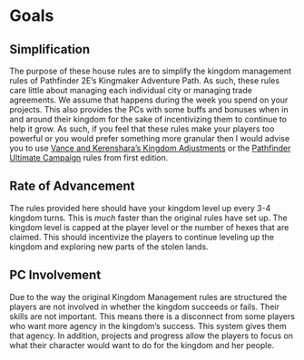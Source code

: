 # Goals
## Simplification
  The purpose of these house rules are to simplify the kingdom management rules of Pathfinder 2E’s Kingmaker Adventure Path. As such, these rules care little about managing each individual city or managing trade agreements. We assume that happens during the week you spend on your projects.
  This also provides the PCs with some buffs and bonuses when in and around their kingdom for the sake of incentivizing them to continue to help it grow. As such, if you feel that these rules make your players too powerful or you would prefer something more granular then I would advise you to use [Vance and Kerenshara’s Kingdom Adjustments](https://paizo.com/threads/rzs43r3b?Vance-and-Kerensharas-Comprehensive) or the [Pathfinder Ultimate Campaign](https://aonprd.com/Rules.aspx?ID=1488) rules from first edition.

## Rate of Advancement
  The rules provided here should have your kingdom level up every 3-4 kingdom turns. This is _much_ faster than the original rules have set up. The kingdom level is capped at the player level or the number of hexes that are claimed. This should incentivize the players to continue leveling up the kingdom and exploring new parts of the stolen lands.

## PC Involvement
  Due to the way the original Kingdom Management rules are structured the players are not involved in whether the kingdom succeeds or fails. Their skills are not important. This means there is a disconnect from some players who want more agency in the kingdom’s success. This system gives them that agency.
  In addition, projects and progress allow the players to focus on what their character would want to do for the kingdom and her people.
